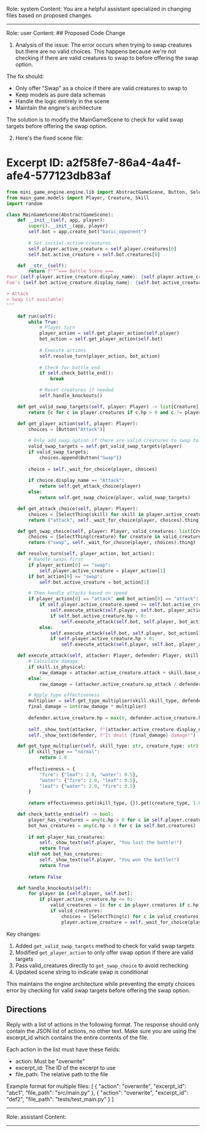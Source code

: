 Role: system
Content: You are a helpful assistant specialized in changing files based on proposed changes.
__________________
Role: user
Content: ## Proposed Code Change
1. Analysis of the issue:
The error occurs when trying to swap creatures but there are no valid choices. This happens because we're not checking if there are valid creatures to swap to before offering the swap option. 

The fix should:
- Only offer "Swap" as a choice if there are valid creatures to swap to
- Keep models as pure data schemas
- Handle the logic entirely in the scene
- Maintain the engine's architecture

The solution is to modify the MainGameScene to check for valid swap targets before offering the swap option.

2. Here's the fixed scene file:

# Excerpt ID: a2f58fe7-86a4-4a4f-afe4-577123db83af
```python main_game/scenes/main_game_scene.py
from mini_game_engine.engine.lib import AbstractGameScene, Button, SelectThing
from main_game.models import Player, Creature, Skill
import random

class MainGameScene(AbstractGameScene):
    def __init__(self, app, player):
        super().__init__(app, player)
        self.bot = app.create_bot("basic_opponent")
        
        # Set initial active creatures
        self.player.active_creature = self.player.creatures[0]
        self.bot.active_creature = self.bot.creatures[0]

    def __str__(self):
        return f"""=== Battle Scene ===
Your {self.player.active_creature.display_name}: {self.player.active_creature.hp}/{self.player.active_creature.max_hp} HP
Foe's {self.bot.active_creature.display_name}: {self.bot.active_creature.hp}/{self.bot.active_creature.max_hp} HP

> Attack
> Swap (if available)
"""

    def run(self):
        while True:
            # Player turn
            player_action = self.get_player_action(self.player)
            bot_action = self.get_player_action(self.bot)
            
            # Execute actions
            self.resolve_turn(player_action, bot_action)
            
            # Check for battle end
            if self.check_battle_end():
                break

            # Reset creatures if needed
            self.handle_knockouts()

    def get_valid_swap_targets(self, player: Player) -> list[Creature]:
        return [c for c in player.creatures if c.hp > 0 and c != player.active_creature]

    def get_player_action(self, player: Player):
        choices = [Button("Attack")]
        
        # Only add swap option if there are valid creatures to swap to
        valid_swap_targets = self.get_valid_swap_targets(player)
        if valid_swap_targets:
            choices.append(Button("Swap"))
        
        choice = self._wait_for_choice(player, choices)
        
        if choice.display_name == "Attack":
            return self.get_attack_choice(player)
        else:
            return self.get_swap_choice(player, valid_swap_targets)

    def get_attack_choice(self, player: Player):
        choices = [SelectThing(skill) for skill in player.active_creature.skills]
        return ("attack", self._wait_for_choice(player, choices).thing)

    def get_swap_choice(self, player: Player, valid_creatures: list[Creature]):
        choices = [SelectThing(creature) for creature in valid_creatures]
        return ("swap", self._wait_for_choice(player, choices).thing)

    def resolve_turn(self, player_action, bot_action):
        # Handle swaps first
        if player_action[0] == "swap":
            self.player.active_creature = player_action[1]
        if bot_action[0] == "swap":
            self.bot.active_creature = bot_action[1]

        # Then handle attacks based on speed
        if player_action[0] == "attack" and bot_action[0] == "attack":
            if self.player.active_creature.speed >= self.bot.active_creature.speed:
                self.execute_attack(self.player, self.bot, player_action[1])
                if self.bot.active_creature.hp > 0:
                    self.execute_attack(self.bot, self.player, bot_action[1])
            else:
                self.execute_attack(self.bot, self.player, bot_action[1])
                if self.player.active_creature.hp > 0:
                    self.execute_attack(self.player, self.bot, player_action[1])

    def execute_attack(self, attacker: Player, defender: Player, skill: Skill):
        # Calculate damage
        if skill.is_physical:
            raw_damage = attacker.active_creature.attack + skill.base_damage - defender.active_creature.defense
        else:
            raw_damage = (attacker.active_creature.sp_attack / defender.active_creature.sp_defense) * skill.base_damage

        # Apply type effectiveness
        multiplier = self.get_type_multiplier(skill.skill_type, defender.active_creature.creature_type)
        final_damage = int(raw_damage * multiplier)
        
        defender.active_creature.hp = max(0, defender.active_creature.hp - final_damage)
        
        self._show_text(attacker, f"{attacker.active_creature.display_name} used {skill.display_name}!")
        self._show_text(defender, f"It dealt {final_damage} damage!")

    def get_type_multiplier(self, skill_type: str, creature_type: str) -> float:
        if skill_type == "normal":
            return 1.0
            
        effectiveness = {
            "fire": {"leaf": 2.0, "water": 0.5},
            "water": {"fire": 2.0, "leaf": 0.5},
            "leaf": {"water": 2.0, "fire": 0.5}
        }
        
        return effectiveness.get(skill_type, {}).get(creature_type, 1.0)

    def check_battle_end(self) -> bool:
        player_has_creatures = any(c.hp > 0 for c in self.player.creatures)
        bot_has_creatures = any(c.hp > 0 for c in self.bot.creatures)
        
        if not player_has_creatures:
            self._show_text(self.player, "You lost the battle!")
            return True
        elif not bot_has_creatures:
            self._show_text(self.player, "You won the battle!")
            return True
            
        return False

    def handle_knockouts(self):
        for player in [self.player, self.bot]:
            if player.active_creature.hp <= 0:
                valid_creatures = [c for c in player.creatures if c.hp > 0]
                if valid_creatures:
                    choices = [SelectThing(c) for c in valid_creatures]
                    player.active_creature = self._wait_for_choice(player, choices).thing
```

Key changes:
1. Added `get_valid_swap_targets` method to check for valid swap targets
2. Modified `get_player_action` to only offer swap option if there are valid targets
3. Pass valid_creatures directly to `get_swap_choice` to avoid rechecking
4. Updated scene string to indicate swap is conditional

This maintains the engine architecture while preventing the empty choices error by checking for valid swap targets before offering the swap option.

## Directions
Reply with a list of actions in the following format. The response should only contain the JSON list of actions, no other text.
Make sure you are using the excerpt_id which contains the entire contents of the file.

Each action in the list must have these fields:
- action: Must be "overwrite"
- excerpt_id: The ID of the excerpt to use
- file_path: The relative path to the file

Example format for multiple files:
[
    {
        "action": "overwrite",
        "excerpt_id": "abc1",
        "file_path": "src/main.py"
    },
    {
        "action": "overwrite",
        "excerpt_id": "def2",
        "file_path": "tests/test_main.py"
    }
]
__________________
Role: assistant
Content: 
__________________
